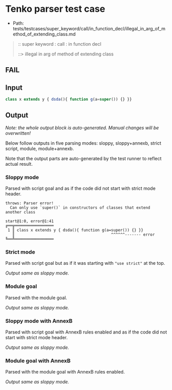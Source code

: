 # Tenko parser test case

- Path: tests/testcases/super_keyword/call/in_function_decl/illegal_in_arg_of_method_of_extending_class.md

> :: super keyword : call : in function decl
>
> ::> illegal in arg of method of extending class
## FAIL

## Input


`````js
class x extends y { dsda(){ function g(a=super()) {} }}
`````

## Output

_Note: the whole output block is auto-generated. Manual changes will be overwritten!_

Below follow outputs in five parsing modes: sloppy, sloppy+annexb, strict script, module, module+annexb.

Note that the output parts are auto-generated by the test runner to reflect actual result.

### Sloppy mode

Parsed with script goal and as if the code did not start with strict mode header.

`````
throws: Parser error!
  Can only use `super()` in constructors of classes that extend another class

start@1:0, error@1:41
╔══╦═════════════════
 1 ║ class x extends y { dsda(){ function g(a=super()) {} }}
   ║                                          ^^^^^^------- error
╚══╩═════════════════

`````

### Strict mode

Parsed with script goal but as if it was starting with `"use strict"` at the top.

_Output same as sloppy mode._

### Module goal

Parsed with the module goal.

_Output same as sloppy mode._

### Sloppy mode with AnnexB

Parsed with script goal with AnnexB rules enabled and as if the code did not start with strict mode header.

_Output same as sloppy mode._

### Module goal with AnnexB

Parsed with the module goal with AnnexB rules enabled.

_Output same as sloppy mode._
